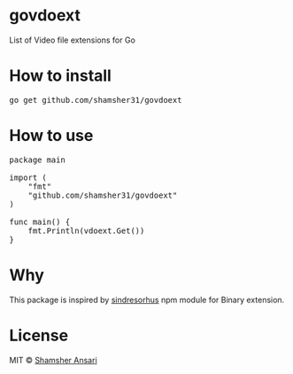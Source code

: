 # govdoext
List of Video file extensions for Go

# How to install
<pre>
go get github.com/shamsher31/govdoext
</pre>

# How to use
<pre>
package main

import (
	"fmt"
	"github.com/shamsher31/govdoext"
)

func main() {
	fmt.Println(vdoext.Get())
}
</pre>

# Why
This package is inspired by [sindresorhus](https://www.npmjs.com/package/video-extensions) npm module for Binary extension.

# License
MIT © [Shamsher Ansari](https://github.com/shamsher31)
